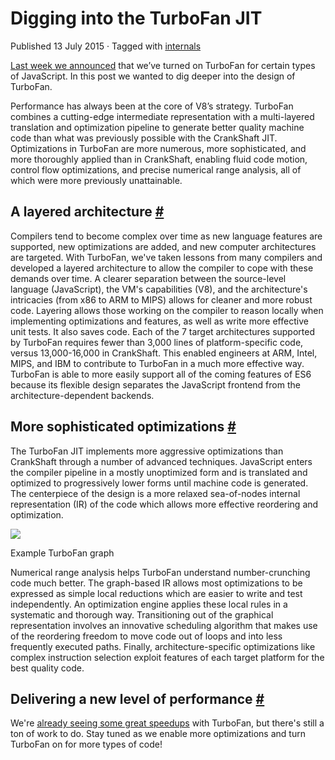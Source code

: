 Digging into the TurboFan JIT
=============================

Published 13 July 2015 · Tagged with [internals](/blog/tags/internals)

[Last week we announced](https://blog.chromium.org/2015/07/revving-up-javascript-performance-with.html) that we’ve turned on TurboFan for certain types of JavaScript. In this post we wanted to dig deeper into the design of TurboFan.

Performance has always been at the core of V8’s strategy. TurboFan combines a cutting-edge intermediate representation with a multi-layered translation and optimization pipeline to generate better quality machine code than what was previously possible with the CrankShaft JIT. Optimizations in TurboFan are more numerous, more sophisticated, and more thoroughly applied than in CrankShaft, enabling fluid code motion, control flow optimizations, and precise numerical range analysis, all of which were more previously unattainable.

A layered architecture [#](#a-layered-architecture)
---------------------------------------------------

Compilers tend to become complex over time as new language features are supported, new optimizations are added, and new computer architectures are targeted. With TurboFan, we've taken lessons from many compilers and developed a layered architecture to allow the compiler to cope with these demands over time. A clearer separation between the source-level language (JavaScript), the VM's capabilities (V8), and the architecture's intricacies (from x86 to ARM to MIPS) allows for cleaner and more robust code. Layering allows those working on the compiler to reason locally when implementing optimizations and features, as well as write more effective unit tests. It also saves code. Each of the 7 target architectures supported by TurboFan requires fewer than 3,000 lines of platform-specific code, versus 13,000-16,000 in CrankShaft. This enabled engineers at ARM, Intel, MIPS, and IBM to contribute to TurboFan in a much more effective way. TurboFan is able to more easily support all of the coming features of ES6 because its flexible design separates the JavaScript frontend from the architecture-dependent backends.

More sophisticated optimizations [#](#more-sophisticated-optimizations)
-----------------------------------------------------------------------

The TurboFan JIT implements more aggressive optimizations than CrankShaft through a number of advanced techniques. JavaScript enters the compiler pipeline in a mostly unoptimized form and is translated and optimized to progressively lower forms until machine code is generated. The centerpiece of the design is a more relaxed sea-of-nodes internal representation (IR) of the code which allows more effective reordering and optimization.

![](/_img/turbofan-jit/example-graph.png)

Example TurboFan graph

Numerical range analysis helps TurboFan understand number-crunching code much better. The graph-based IR allows most optimizations to be expressed as simple local reductions which are easier to write and test independently. An optimization engine applies these local rules in a systematic and thorough way. Transitioning out of the graphical representation involves an innovative scheduling algorithm that makes use of the reordering freedom to move code out of loops and into less frequently executed paths. Finally, architecture-specific optimizations like complex instruction selection exploit features of each target platform for the best quality code.

Delivering a new level of performance [#](#delivering-a-new-level-of-performance)
---------------------------------------------------------------------------------

We're [already seeing some great speedups](https://blog.chromium.org/2015/07/revving-up-javascript-performance-with.html) with TurboFan, but there's still a ton of work to do. Stay tuned as we enable more optimizations and turn TurboFan on for more types of code!